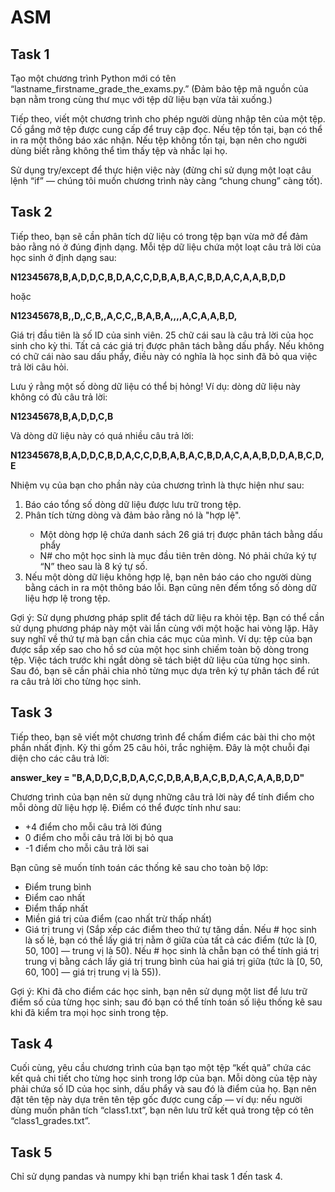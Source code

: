 # ASM
## Task 1
<p> Tạo một chương trình Python mới có tên “lastname_firstname_grade_the_exams.py.” (Đảm bảo tệp mã nguồn của bạn nằm trong cùng thư mục với tệp dữ liệu bạn vừa tải xuống.) </p>
<p> Tiếp theo, viết một chương trình cho phép người dùng nhập tên của một tệp. Cố gắng mở tệp được cung cấp để truy cập đọc. Nếu tệp tồn tại, bạn có thể in ra một thông báo xác nhận. Nếu tệp không tồn tại, bạn nên cho người dùng biết rằng không thể tìm thấy tệp và nhắc lại họ. </p>
<p> Sử dụng try/except để thực hiện việc này (đừng chỉ sử dụng một loạt câu lệnh “if” — chúng tôi muốn chương trình này càng “chung chung” càng tốt). </p>

## Task 2
<p> Tiếp theo, bạn sẽ cần phân tích dữ liệu có trong tệp bạn vừa mở để đảm bảo rằng nó ở đúng định dạng. Mỗi tệp dữ liệu chứa một loạt câu trả lời của học sinh ở định dạng sau: </p>
<strong> N12345678,B,A,D,D,C,B,D,A,C,C,D,B,A,B,A,C,B,D,A,C,A,A,B,D,D </strong>
<p> hoặc </p>
<strong> N12345678,B,,D,,C,B,,A,C,C,,B,A,B,A,,,,A,C,A,A,B,D, </strong>
<p> Giá trị đầu tiên là số ID của sinh viên. 25 chữ cái sau là câu trả lời của học sinh cho kỳ thi. Tất cả các giá trị được phân tách bằng dấu phẩy. Nếu không có chữ cái nào sau dấu phẩy, điều này có nghĩa là học sinh đã bỏ qua việc trả lời câu hỏi. </p>
<p> Lưu ý rằng một số dòng dữ liệu có thể bị hỏng! Ví dụ: dòng dữ liệu này không có đủ câu trả lời: </p>
<strong> N12345678,B,A,D,D,C,B </strong>
<p> Và dòng dữ liệu này có quá nhiều câu trả lời: </p>
<strong> N12345678,B,A,D,D,C,B,D,A,C,C,D,B,A,B,A,C,B,D,A,C,A,A,B,D,D,A,B,C,D,E </strong>
<p> Nhiệm vụ của bạn cho phần này của chương trình là thực hiện như sau: </p>
    <ol>
        <li> Báo cáo tổng số dòng dữ liệu được lưu trữ trong tệp. </li>
        <li>  Phân tích từng dòng và đảm bảo rằng nó là "hợp lệ". </li>
            <ul>
                <li> Một dòng hợp lệ chứa danh sách 26 giá trị được phân tách bằng dấu phẩy </li>
                <li> N# cho một học sinh là mục đầu tiên trên dòng. Nó phải chứa ký tự “N” theo sau là 8 ký tự số. </li>
            </ul>
        <li> Nếu một dòng dữ liệu không hợp lệ, bạn nên báo cáo cho người dùng bằng cách in ra một thông báo lỗi. Bạn cũng nên đếm tổng số dòng dữ liệu hợp lệ trong tệp. </li>
    </ol>
<p> Gợi ý: Sử dụng phương pháp split để tách dữ liệu ra khỏi tệp. Bạn có thể cần sử dụng phương pháp này một vài lần cùng với một hoặc hai vòng lặp. Hãy suy nghĩ về thứ tự mà bạn cần chia các mục của mình. Ví dụ: tệp của bạn được sắp xếp sao cho hồ sơ của một học sinh chiếm toàn bộ dòng trong tệp. Việc tách trước khi ngắt dòng sẽ tách biệt dữ liệu của từng học sinh. Sau đó, bạn sẽ cần phải chia nhỏ từng mục dựa trên ký tự phân tách để rút ra câu trả lời cho từng học sinh. </p>

## Task 3
<p> Tiếp theo, bạn sẽ viết một chương trình để chấm điểm các bài thi cho một phần nhất định. Kỳ thi gồm 25 câu hỏi, trắc nghiệm. Đây là một chuỗi đại diện cho các câu trả lời: </p>
<strong> answer_key = "B,A,D,D,C,B,D,A,C,C,D,B,A,B,A,C,B,D,A,C,A,A,B,D,D" </strong>
<p> Chương trình của bạn nên sử dụng những câu trả lời này để tính điểm cho mỗi dòng dữ liệu hợp lệ. Điểm có thể được tính như sau: </p>
  <ul>
  <li> +4 điểm cho mỗi câu trả lời đúng </li>
  <li> 0 điểm cho mỗi câu trả lời bị bỏ qua </li>
  <li> -1 điểm cho mỗi câu trả lời sai </li>
  </ul>
<p> Bạn cũng sẽ muốn tính toán các thống kê sau cho toàn bộ lớp: </p>
  <ul>
  <li> Điểm trung bình </li>
  <li> Điểm cao nhất </li>
  <li> Điểm thấp nhất </li>
  <li> Miền giá trị của điểm (cao nhất trừ thấp nhất) </li>
  <li> Giá trị trung vị (Sắp xếp các điểm theo thứ tự tăng dần. Nếu # học sinh là số lẻ, bạn có thể lấy giá trị nằm ở giữa của tất cả các điểm (tức là [0, 50, 100] — trung vị là 50). Nếu # học sinh là chẵn bạn có thể tính giá trị trung vị bằng cách lấy giá trị trung bình của hai giá trị giữa (tức là [0, 50, 60, 100] — giá trị trung vị là 55)). </li>
  </ul>
<p> Gợi ý: Khi đã cho điểm các học sinh, bạn nên sử dụng một list để lưu trữ điểm số của từng học sinh; sau đó bạn có thể tính toán số liệu thống kê sau khi đã kiểm tra mọi học sinh trong tệp. </p>

## Task 4
<p> Cuối cùng, yêu cầu chương trình của bạn tạo một tệp “kết quả” chứa các kết quả chi tiết cho từng học sinh trong lớp của bạn. Mỗi dòng của tệp này phải chứa số ID của học sinh, dấu phẩy và sau đó là điểm của họ. Bạn nên đặt tên tệp này dựa trên tên tệp gốc được cung cấp — ví dụ: nếu người dùng muốn phân tích “class1.txt”, bạn nên lưu trữ kết quả trong tệp có tên “class1_grades.txt”. </p>

## Task 5
Chỉ sử dụng pandas và numpy khi bạn triển khai task 1 đến task 4.
